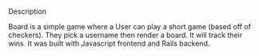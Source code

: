 

Description

Board is a simple game where a User can play a short game (based off of checkers). They pick a username then render a board. It will track their wins. It was built with Javascript frontend and Rails backend. 


